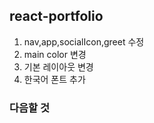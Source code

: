 ## react-portfolio

1. nav,app,socialIcon,greet 수정
2. main color 변경
3. 기본 레이아웃 변경
4. 한국어 폰트 추가

### 다음할 것
